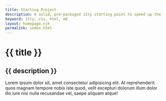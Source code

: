 ```yaml
---
title: Starting Project
description: A solid, pre-packaged 11ty starting point to speed up the creation process
keyword: 11ty, css, html, md
layout: homepage.njk
permalink: index.html
---
```


# {{ title }}

## {{ description }}

Lorem ipsum dolor sit, amet consectetur adipisicing elit. At reprehenderit quos magnam tempore nobis iste quod, velit excepturi dolorum illum dolor illo iure nisi nulla recusandae vel, saepe aliquam atque!

<!-- Lorem ipsum dolor sit, amet consectetur adipisicing elit. At reprehenderit quos magnam tempore nobis iste quod, velit excepturi dolorum illum dolor illo iure nisi nulla recusandae vel, saepe aliquam atque!{.breakout} -->
